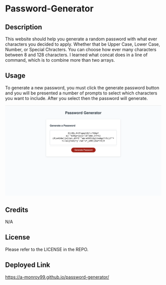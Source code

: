 # Password-Generator

## Description
This website should help you generate a random password with what ever characters you decided to apply. Whether that be Upper Case, Lower Case, Number, or Special Chracters. You can choose how ever many characters between 8 and 128 characters. I learned what concat does in a line of command, which is to combine more than two arrays.

## Usage 
To generate a new password, you must click the generate password button and you will be presented a number of prompts to select which characters you want to include. After you select then the password will generate. 

![alt text](images/screenshot.png)

## Credits
N/A

## License

Please refer to the LICENSE in the REPO.

## Deployed Link
https://a-monroy99.github.io/password-generator/